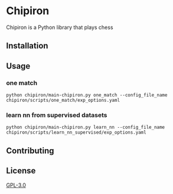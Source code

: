 # Chipiron

Chipiron is a Python library that plays chess

## Installation





## Usage



### one match
```console
python chipiron/main-chipiron.py one_match --config_file_name chipiron/scripts/one_match/exp_options.yaml
```

### learn nn from supervised datasets 
```console
python chipiron/main-chipiron.py learn_nn --config_file_name chipiron/scripts/learn_nn_supervised/exp_options.yaml
```

## Contributing


## License
[GPL-3.0](https://choosealicense.com/licenses/gpl-3.0/)